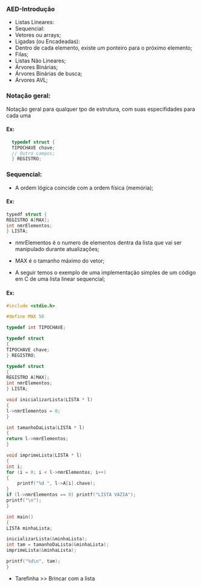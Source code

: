 ### AED-Introdução
- Listas Lineares:
- Sequencial:
- Vetores ou arrays;
- Ligadas (ou Encadeadas):
- Dentro de cada elemento, existe um ponteiro para o próximo elemento;
- Filas;
- Listas Não Lineares;
- Árvores Binárias;
- Árvores Binárias de busca;
- Árvores AVL;

### Notação geral:
Notação geral para qualquer tpo de estrutura, com suas especifidades para cada uma
#### Ex:
```c
  typedef struct {
  TIPOCHAVE chave;
  // Outro campos;
  } REGISTRO;
```

### Sequencial:
- A ordem lógica coincide com a ordem física (memória);
#### Ex:
```c
typedf struct {
REGISTRO A[MAX];
int nmrElementos;
} LISTA;
```

* nmrElementos é o numero de elementos dentra da lista que vai ser manipulado durante atualizações;
* MAX é o tamanho máximo do vetor;

* A seguir temos o exemplo de uma implementação simples de um código em C de uma lista linear sequencial;
#### Ex:
```c
#include <stdio.h>

#define MAX 50

typedef int TIPOCHAVE;

typedef struct 
{
TIPOCHAVE chave;
} REGISTRO;

typedef struct 
{
REGISTRO A[MAX];
int nmrElementos;
} LISTA;

void inicializarLista(LISTA * l)
{
l->nmrElementos = 0;
}

int tamanhoDaLista(LISTA * l)
{
return l->nmrElementos;
}

void imprimeLista(LISTA * l)
{
int i;
for (i = 0; i < l->nmrElementos; i++)
{
    printf("%d ", l->A[i].chave);
}
if (l->nmrElementos == 0) printf("LISTA VAZIA");
printf("\n");
}

int main()
{
LISTA minhaLista;

inicializarLista(&minhaLista);
int tam = tamanhoDaLista(&minhaLista);
imprimeLista(&minhaLista);

printf("%d\n", tam);
}
```

* Tarefinha >> Brincar com a lista
